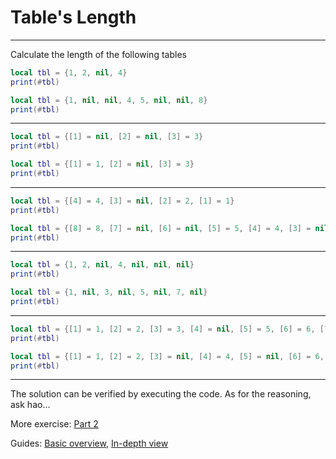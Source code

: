 # Table's Length

---

Calculate the length of the following tables

```lua
local tbl = {1, 2, nil, 4}
print(#tbl)
```

```lua
local tbl = {1, nil, nil, 4, 5, nil, nil, 8}
print(#tbl)
```

---

```lua
local tbl = {[1] = nil, [2] = nil, [3] = 3}
print(#tbl)
```

```lua
local tbl = {[1] = 1, [2] = nil, [3] = 3}
print(#tbl)
```

---

```lua
local tbl = {[4] = 4, [3] = nil, [2] = 2, [1] = 1}
print(#tbl)
```

```lua
local tbl = {[8] = 8, [7] = nil, [6] = nil, [5] = 5, [4] = 4, [3] = nil, [2] = nil, [1] = 1}
print(#tbl)
```

---


```lua
local tbl = {1, 2, nil, 4, nil, nil, nil}
print(#tbl)
```

```lua
local tbl = {1, nil, 3, nil, 5, nil, 7, nil}
print(#tbl)
```

---

```lua
local tbl = {[1] = 1, [2] = 2, [3] = 3, [4] = nil, [5] = 5, [6] = 6, [7] = nil, [8] = nil, [10] = 10}
print(#tbl)
```

```lua
local tbl = {[1] = 1, [2] = 2, [3] = nil, [4] = 4, [5] = nil, [6] = 6, [7] = nil, [8] = 8, [10] = 10, [9] = nil}
print(#tbl)
```

---

The solution can be verified by executing the code. As for the reasoning, ask hao...

More exercise: [Part 2](LuauTableLengthExercise2.md)

Guides: [Basic overview](../Guide/LuauTableLengthOverview.md), [In-depth view](../Guide/LuauTableLengthInDepth.md)
